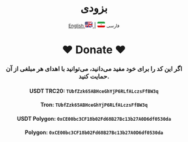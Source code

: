 <div align="center">
    <h1>بزودی</h1>
</div>

<div align="center">
    <p>
        <a href="README.md">
            <small>English</small>
            <img src='images/flag-en.png' alt='English' style='width: 20px;height: 15px;border-radius: 3px;' />
        </a>
        | 
       <img src='images/Flag-iran.png' alt='فارسی' style='width: 20px;height: 15px;border-radius: 3px;' />
        <small>فارسی</small>
    </p>

# ❤️ Donate ❤️
### اگر این کد را برای خود مفید می‌دانید، می‌توانید با اهدای هر مبلغی از آن حمایت کنید.
#### USDT TRC20: `TUbfZzk65ABHceGhYjP6RLfALczsFfBW3q`
#### Tron: `TUbfZzk65ABHceGhYjP6RLfALczsFfBW3q`
#### USDT Polygon: `0xCE00bc3CF18b02Fd68B27Bc13b27A0D6df0530da`
####  Polygon: `0xCE00bc3CF18b02Fd68B27Bc13b27A0D6df0530da`
